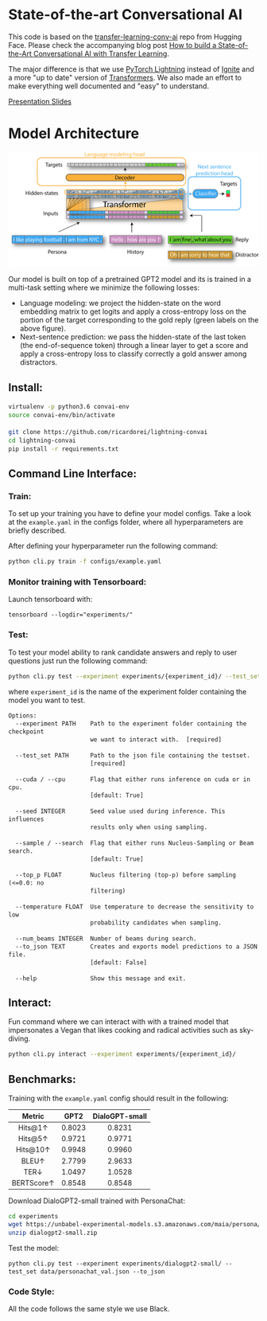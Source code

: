 # State-of-the-art Conversational AI

This code is based on the [transfer-learning-conv-ai](https://github.com/huggingface/transfer-learning-conv-ai) repo from Hugging Face. Please check the accompanying blog post [How to build a State-of-the-Art Conversational AI with Transfer Learning](https://medium.com/huggingface/how-to-build-a-state-of-the-art-conversational-ai-with-transfer-learning-2d818ac26313).

The major difference is that we use [PyTorch Lightning](https://pytorch-lightning.readthedocs.io/en/0.9.0/) instead of [Ignite](https://pytorch.org/ignite/) and a more "up to date" version of [Transformers](https://huggingface.co/transformers/). We also made an effort to make everything well documented and "easy" to understand.

[Presentation Slides](https://docs.google.com/presentation/d/1NEWO733VMVETi4DPQeFERTuhKHBxODKFS7AFTHmBAbU/edit?usp=sharing)

# Model Architecture

<div style="text-align:center"><img src="resources/convai_model.png" alt="architecture"></div>

Our model is built on top of a pretrained GPT2 model and its is trained in a multi-task setting where we minimize the following losses:
- Language modeling: we project the hidden-state on the word embedding matrix to get logits and apply a cross-entropy loss on the portion of the target corresponding to the gold reply (green labels on the above figure).
- Next-sentence prediction: we pass the hidden-state of the last token (the end-of-sequence token) through a linear layer to get a score and apply a cross-entropy loss to classify correctly a gold answer among distractors.


## Install:

```bash
virtualenv -p python3.6 convai-env
source convai-env/bin/activate

git clone https://github.com/ricardorei/lightning-convai
cd lightning-convai
pip install -r requirements.txt
```

## Command Line Interface:

### Train:

To set up your training you have to define your model configs. Take a look at the `example.yaml` in the configs folder, where all hyperparameters are briefly described.

After defining your hyperparameter run the following command:
```bash
python cli.py train -f configs/example.yaml
```

### Monitor training with Tensorboard:
Launch tensorboard with:

```
tensorboard --logdir="experiments/"
```

### Test:

To test your model ability to rank candidate answers and reply to user questions just run the following command:

```bash
python cli.py test --experiment experiments/{experiment_id}/ --test_set data/personachat_val.json
```

where `experiment_id` is the name of the experiment folder containing the model you want to test.

```
Options:
  --experiment PATH    Path to the experiment folder containing the checkpoint
                       we want to interact with.  [required]

  --test_set PATH      Path to the json file containing the testset.
                       [required]

  --cuda / --cpu       Flag that either runs inference on cuda or in cpu.
                       [default: True]

  --seed INTEGER       Seed value used during inference. This influences
                       results only when using sampling.

  --sample / --search  Flag that either runs Nucleus-Sampling or Beam search.
                       [default: True]

  --top_p FLOAT        Nucleus filtering (top-p) before sampling (<=0.0: no
                       filtering)

  --temperature FLOAT  Use temperature to decrease the sensitivity to low
                       probability candidates when sampling.

  --num_beams INTEGER  Number of beams during search.
  --to_json TEXT       Creates and exports model predictions to a JSON file.
                       [default: False]

  --help               Show this message and exit.
```


## Interact:
Fun command where we can interact with with a trained model that impersonates a Vegan that likes cooking and radical activities such as sky-diving.

```bash
python cli.py interact --experiment experiments/{experiment_id}/
```

## Benchmarks:

Training with the `example.yaml` config should result in the following:

| Metric  | GPT2  | DialoGPT-small |
| :-----: | :----: | :----: |
| Hits@1↑ | 0.8023 | 0.8231 |
| Hits@5↑ | 0.9721 | 0.9771 |
| Hits@10↑ | 0.9948 | 0.9960 |
| BLEU↑ | 2.7799 | 2.9633 |
| TER↓ | 1.0497 | 1.0528 |
| BERTScore↑ | 0.8548 | 0.8548 |

Download DialoGPT2-small trained with PersonaChat:

```bash
cd experiments
wget https://unbabel-experimental-models.s3.amazonaws.com/maia/persona/dialogpt2-small.zip
unzip dialogpt2-small.zip
```

Test the model:
```
python cli.py test --experiment experiments/dialogpt2-small/ --test_set data/personachat_val.json --to_json
```

### Code Style:
All the code follows the same style we use Black.

